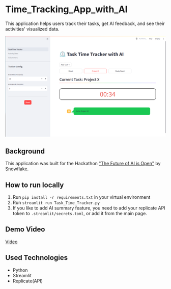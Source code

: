 # Time_Tracking_App_with_AI
This application helps users track their tasks, get AI feedback, and see their activities' visualized data.

<img src="./outlook.png" alt="main page view" width="600"/>

## Background 
This application was built for the Hackathon ["The Future of AI is Open"](https://arctic-streamlit-hackathon.devpost.com/rules) by Snowflake.

## How to run locally
1. Run `pip install -r requirements.txt` in your virtual environment 
2. Run `streamlit run Task_Time_Tracker.py`
3. If you like to add AI summary feature, you need to add your replicate API token to `.streamlit/secrets.toml`, or add it from the main page.

## Demo Video 
[Video](https://www.youtube.com/watch?v=9Ft8U0jzD_k)
## Used Technologies
- Python
- Streamlit 
- Replicate(API)